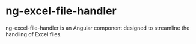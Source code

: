 # ng-excel-file-handler
ng-excel-file-handler is an Angular component designed to streamline the handling of Excel files.
